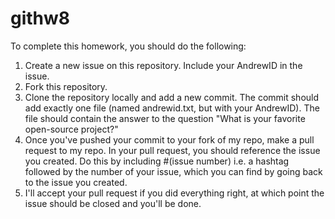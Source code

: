 # githw8

To complete this homework, you should do the following:
1. Create a new issue on this repository. Include your AndrewID in the issue.
2. Fork this repository.
3. Clone the repository locally and add a new commit. The commit should add
   exactly one file (named andrewid.txt, but with your AndrewID). The file
   should contain the answer to the question "What is your favorite open-source
   project?"
4. Once you've pushed your commit to your fork of my repo, make a pull request
   to my repo. In your pull request, you should reference the issue you created.
   Do this by including #(issue number) i.e. a hashtag followed by the number of
   your issue, which you can find by going back to the issue you created.
5. I'll accept your pull request if you did everything right, at which point the
   issue should be closed and you'll be done.
